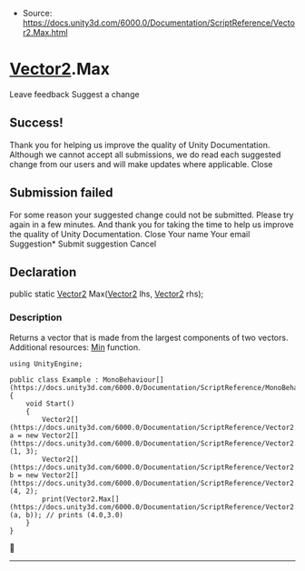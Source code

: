 * Source: https://docs.unity3d.com/6000.0/Documentation/ScriptReference/Vector2.Max.html

#  [Vector2](https://docs.unity3d.com/6000.0/Documentation/ScriptReference/Vector2.html).Max
Leave feedback
Suggest a change
## Success!
Thank you for helping us improve the quality of Unity Documentation. Although we cannot accept all submissions, we do read each suggested change from our users and will make updates where applicable.
Close
## Submission failed
For some reason your suggested change could not be submitted. Please <a>try again</a> in a few minutes. And thank you for taking the time to help us improve the quality of Unity Documentation.
Close
Your name Your email Suggestion* Submit suggestion
Cancel
## Declaration
public static [Vector2](https://docs.unity3d.com/6000.0/Documentation/ScriptReference/Vector2.html) Max([Vector2](https://docs.unity3d.com/6000.0/Documentation/ScriptReference/Vector2.html) lhs, [Vector2](https://docs.unity3d.com/6000.0/Documentation/ScriptReference/Vector2.html) rhs); 
### Description
Returns a vector that is made from the largest components of two vectors.
Additional resources: [Min](https://docs.unity3d.com/6000.0/Documentation/ScriptReference/Vector2.Min.html) function.
```
using UnityEngine;  
  
public class Example : MonoBehaviour[](https://docs.unity3d.com/6000.0/Documentation/ScriptReference/MonoBehaviour.html)
{
    void Start()
    {
        Vector2[](https://docs.unity3d.com/6000.0/Documentation/ScriptReference/Vector2.html) a = new Vector2[](https://docs.unity3d.com/6000.0/Documentation/ScriptReference/Vector2.html)(1, 3);
        Vector2[](https://docs.unity3d.com/6000.0/Documentation/ScriptReference/Vector2.html) b = new Vector2[](https://docs.unity3d.com/6000.0/Documentation/ScriptReference/Vector2.html)(4, 2);
        print(Vector2.Max[](https://docs.unity3d.com/6000.0/Documentation/ScriptReference/Vector2.Max.html)(a, b)); // prints (4.0,3.0)
    }
}

```

* * *
